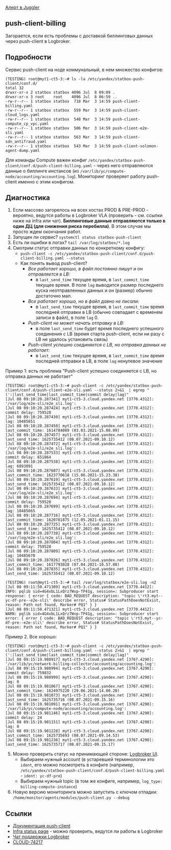 [Алерт в Juggler](https://juggler.yandex-team.ru/aggregate_checks/?query=namespace%3Dycloud%26service%3Dpush-client-billing)

## push-client-billing
Загорается, если есть проблемы с доставкой биллинговых данных через push-client в Logbroker.

## Подробности
Сервис push-client на ноде коммунальный, в нем множество конфигов:
```
(TESTING) root@myt1-ct5-3:~# ls -la /etc/yandex/statbox-push-client/conf.d/
total 32
drwxr-xr-x 2 statbox statbox 4096 Jul  8 09:09 .
drwxr-xr-x 3 root    root    4096 Jul  8 06:59 ..
-rw-r--r-- 1 statbox statbox  718 Mar  3 14:59 push-client-billing.yaml
-rw-r--r-- 1 statbox statbox  559 Mar  3 14:59 push-client-cloud_logs.yaml
-rw-r--r-- 1 statbox statbox  548 Mar  3 14:59 push-client-compute_cp_vpc.yaml
-rw-r--r-- 1 statbox statbox  506 Mar  3 14:59 push-client-e2e-sli.yaml
-rw-r--r-- 1 statbox statbox  563 Mar  3 14:59 push-client-sdn_antifraud.yaml
-rw-r--r-- 1 statbox statbox  543 Mar  3 14:59 push-client-solomon-agent-dump.yaml
```

Для команды Compute важен конфиг `/etc/yandex/statbox-push-client/conf.d/push-client-billing.yaml` - через него отправляются данные о биллинге инстансов (из `/var/lib/yc/compute-node/accounting/accounting.log`). Мониторинг проверяет работу push-client именно с этим конфигом.

## Диагностика
1. Если массово загорелось на всех хостах PROD & PRE-PROD - вероятно, ведутся работы в Logbroker VLA (проверить - см. ссылки ниже на infra или чат). **Биллинговые данные отправляются только в один ДЦ (для снижения риска перебилла)**. В этом случае мы просто ждем окончания работ.
2. Запущен ли сервис? `systemctl status statbox-push-client`
3. Есть ли ошибки в логах? `tail /var/log/statbox/*.log`
4. Смотрим статус отправки данных по конкретному конфигу:
   - `push-client -c /etc/yandex/statbox-push-client/conf.d/push-client-billing.yaml --status`
   - Как понять вывод push-client?
     - _Все работает хорошо, в файл постоянно пишут и он отправляется в LB:_
       - в `last_send_time` текущее время, в `last_commit_time` текущее время. В поле `lag` выводится размер последнего куска неотправленных данных и он (размер) обычно достаточно мал.
     - _Все работает хорошо, но в файл давно не писали:_
        - в `last_send_time` текущее время, в `last_commit_time` время последней отправки в LB (обычно совпадает с временем записи в файл), в поле `lag` 0.
     - _Push-client не может начать отправку в LB:_
       - в поле `last_send_time` будет время последнего успешного соединения с LB (время старта push-client, если ни разу с LB не удалось установить связь)
     - _Push-client успешно соединяется с LB, но отправка данных не работает:_
       - в `last_send_time` текущее время, в `last_commit_time` время последней отправки в LB, в поле `lag` ненулевое значение

Пример 1: есть проблема "Push-client успешно соединяется с LB, но отправка данных не работает"
```
(TESTING) root@myt1-ct5-3:~# push-client -c /etc/yandex/statbox-push-client/conf.d/push-client-e2e-sli.yaml --status 2>&1  | egrep "(':|last_send_time|last_commit_time|commit delay|lag)"
[Jul 08 09:10:20.287341] myt1-ct5-3.cloud.yandex.net [3770.4312]:  '/var/log/e2e-sli/e2e_sli.log':
[Jul 08 09:10:20.287424] myt1-ct5-3.cloud.yandex.net [3770.4312]:    commit delay: 759528
[Jul 08 09:10:20.287430] myt1-ct5-3.cloud.yandex.net [3770.4312]:    lag: 10485651
[Jul 08 09:10:20.287450] myt1-ct5-3.cloud.yandex.net [3770.4312]:    last_commit_time: 1614784089 (03.03.2021-15.08.09)
[Jul 08 09:10:20.287457] myt1-ct5-3.cloud.yandex.net [3770.4312]:    last_send_time: 1625735412 (08.07.2021-09.10.12)
[Jul 08 09:10:20.287472] myt1-ct5-3.cloud.yandex.net [3770.4312]:  '/var/log/e2e-sli/e2e_sli.log':
[Jul 08 09:10:20.287533] myt1-ct5-3.cloud.yandex.net [3770.4312]:    commit delay: 651864
[Jul 08 09:10:20.287538] myt1-ct5-3.cloud.yandex.net [3770.4312]:    lag: 6893091
[Jul 08 09:10:20.287607] myt1-ct5-3.cloud.yandex.net [3770.4312]:    last_commit_time: 1623770618 (15.06.2021-15.23.38)
[Jul 08 09:10:20.287619] myt1-ct5-3.cloud.yandex.net [3770.4312]:    last_send_time: 1625735412 (08.07.2021-09.10.12)
[Jul 08 09:10:20.287633] myt1-ct5-3.cloud.yandex.net [3770.4312]:  '/var/log/e2e-sli/e2e_sli.log':
[Jul 08 09:10:20.287694] myt1-ct5-3.cloud.yandex.net [3770.4312]:    commit delay: 759528
[Jul 08 09:10:20.287699] myt1-ct5-3.cloud.yandex.net [3770.4312]:    lag: 10485665
[Jul 08 09:10:20.287716] myt1-ct5-3.cloud.yandex.net [3770.4312]:    last_commit_time: 1620781875 (12.05.2021-01.11.15)
[Jul 08 09:10:20.287725] myt1-ct5-3.cloud.yandex.net [3770.4312]:    last_send_time: 1625735412 (08.07.2021-09.10.12)
[Jul 08 09:10:20.287738] myt1-ct5-3.cloud.yandex.net [3770.4312]:  '/var/log/e2e-sli/e2e_sli.log':
[Jul 08 09:10:20.287804] myt1-ct5-3.cloud.yandex.net [3770.4312]:    commit delay: 759528
[Jul 08 09:10:20.287809] myt1-ct5-3.cloud.yandex.net [3770.4312]:    lag: 10485670
[Jul 08 09:10:20.287826] myt1-ct5-3.cloud.yandex.net [3770.4312]:    last_commit_time: 1617793028 (07.04.2021-10.57.08)
[Jul 08 09:10:20.287835] myt1-ct5-3.cloud.yandex.net [3770.4312]:    last_send_time: 1625735412 (08.07.2021-09.10.12)

(TESTING) root@myt1-ct5-3:~# tail /var/log/statbox/e2e-sli.log -n2
[Jul 08 09:11:50.471309] myt1-ct5-3.cloud.yandex.net [3770.4412]: INFO:	pqlib sid=4G4xbL1LxQrz7Wvp-TP41g, session=: Subproducer start response: { error { code: BAD_REQUEST description: "topic \'rt3.myt--yc-df-pre--e2e-sli\' describe error, Status# StatusPathDoesNotExist, reason: Path not found, Marker# PQ1" } }
[Jul 08 09:11:50.471321] myt1-ct5-3.cloud.yandex.net [3770.4412]: WARN:	pqlib sid=4G4xbL1LxQrz7Wvp-TP41g, session=: Subproducer start error: { error { code: BAD_REQUEST description: "topic \'rt3.myt--yc-df-pre--e2e-sli\' describe error, Status# StatusPathDoesNotExist, reason: Path not found, Marker# PQ1" } }
```
Пример 2. Все хорошо:
```
(TESTING) root@myt1-ct5-3:~# push-client -c /etc/yandex/statbox-push-client/conf.d/push-client-billing.yaml --status 2>&1  | egrep "(':|last_send_time|last_commit_time|commit delay|lag)"
[Jul 08 09:15:19.980917] myt1-ct5-3.cloud.yandex.net [3767.4290]:  '/var/lib/yc/network-billing-collector/accounting/accounting.log':
[Jul 08 09:15:19.980994] myt1-ct5-3.cloud.yandex.net [3767.4290]:    commit delay: 759832
[Jul 08 09:15:19.980999] myt1-ct5-3.cloud.yandex.net [3767.4290]:    lag: 0
[Jul 08 09:15:19.981067] myt1-ct5-3.cloud.yandex.net [3767.4290]:    last_commit_time: 1624975220 (29.06.2021-14.00.20)
[Jul 08 09:15:19.981073] myt1-ct5-3.cloud.yandex.net [3767.4290]:    last_send_time: 1625735716 (08.07.2021-09.15.16)
[Jul 08 09:15:19.981091] myt1-ct5-3.cloud.yandex.net [3767.4290]:  '/var/lib/yc/compute-node/accounting/accounting.log':
[Jul 08 09:15:19.981146] myt1-ct5-3.cloud.yandex.net [3767.4290]:    commit delay: 24
[Jul 08 09:15:19.981151] myt1-ct5-3.cloud.yandex.net [3767.4290]:    lag: 0
[Jul 08 09:15:19.981228] myt1-ct5-3.cloud.yandex.net [3767.4290]:    last_commit_time: 1625735693 (08.07.2021-09.14.53)
[Jul 08 09:15:19.981236] myt1-ct5-3.cloud.yandex.net [3767.4290]:    last_send_time: 1625735717 (08.07.2021-09.15.17)
```
5. Можно проверить статус на принимающей стороне: [Logbroker UI](https://lb.yandex-team.ru/).
   - Выбираем нужный account (в устаревшей терминологии это `ident`, его можно посмотреть в конфиге (например, `/etc/yandex/statbox-push-client/conf.d/push-client-billing.yaml` - `ident: yc-df-pre`)
   - Выбираем нужный topic (в том же конфиге, например, `log_type: billing-compute-instance`)
6. Новую версию мониторинга можно запустить с ключом отладки: `/home/monitor/agents/modules/push-client.py --debug`

## Ссылки
- [Документация push-client](https://wiki.yandex-team.ru/logbroker/docs/push-client/)
- [Infra status page](https://nda.ya.ru/t/9er7UiVw3mCjXU) - можно проверить, ведутся ли работы в Logbroker
- [Чат поддержки Logbroker](https://telegram.me/joinchat/BvmbJED8I3aGqqtk_ssAbg)
- [CLOUD-74217](https://st.yandex-team.ru/CLOUD-74217)

